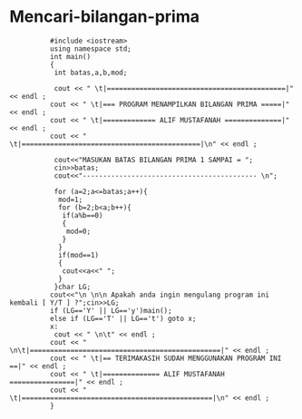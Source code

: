 # Mencari-bilangan-prima
              #include <iostream>
              using namespace std;
              int main()
              {
               int batas,a,b,mod;

               cout << " \t|============================================|" << endl ;
              cout << " \t|=== PROGRAM MENAMPILKAN BILANGAN PRIMA =====|" << endl ;
              cout << " \t|============= ALIF MUSTAFANAH ==============|" << endl ;
              cout << " \t|============================================|\n" << endl ;

               cout<<"MASUKAN BATAS BILANGAN PRIMA 1 SAMPAI = ";
               cin>>batas;
               cout<<"------------------------------------------- \n";

               for (a=2;a<=batas;a++){
                mod=1;
                for (b=2;b<a;b++){
                 if(a%b==0)
                 {
                  mod=0;
                 }
                }
                if(mod==1)
                {
                 cout<<a<<" ";
                }
               }char LG;
              cout<<"\n \n\n Apakah anda ingin mengulang program ini kembali [ Y/T ] ?";cin>>LG;
              if (LG=='Y' || LG=='y')main();
              else if (LG=='T' || LG=='t') goto x;
              x:
               cout << " \n\t" << endl ;
              cout << " \n\t|===============================================|" << endl ;
              cout << " \t|== TERIMAKASIH SUDAH MENGGUNAKAN PROGRAM INI ==|" << endl ;
              cout << " \t|============== ALIF MUSTAFANAH ================|" << endl ;
              cout << " \t|===============================================|\n" << endl ;
              }
